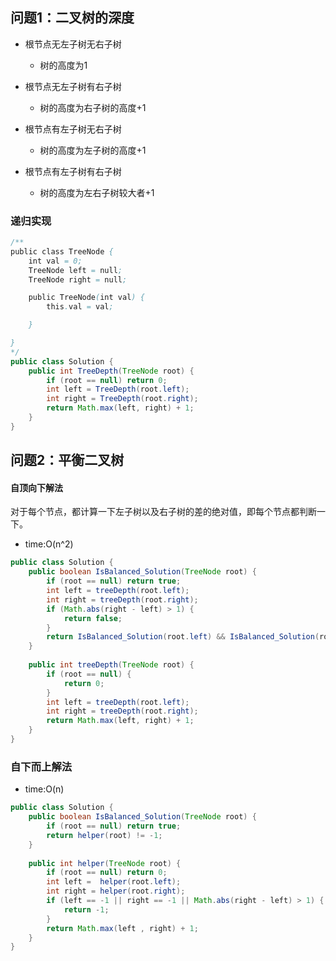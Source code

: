 
## 问题1：二叉树的深度

- 根节点无左子树无右子树
    - 树的高度为1

- 根节点无左子树有右子树
    - 树的高度为右子树的高度+1
- 根节点有左子树无右子树
    - 树的高度为左子树的高度+1
- 根节点有左子树有右子树
    - 树的高度为左右子树较大者+1

### 递归实现
```java
/**
public class TreeNode {
    int val = 0;
    TreeNode left = null;
    TreeNode right = null;

    public TreeNode(int val) {
        this.val = val;

    }

}
*/
public class Solution {
    public int TreeDepth(TreeNode root) {
        if (root == null) return 0;
        int left = TreeDepth(root.left);
        int right = TreeDepth(root.right);
        return Math.max(left, right) + 1;
    }
}
```

## 问题2：平衡二叉树

#### 自顶向下解法
对于每个节点，都计算一下左子树以及右子树的差的绝对值，即每个节点都判断一下。
- time:O(n^2)
```java
public class Solution {
    public boolean IsBalanced_Solution(TreeNode root) {
        if (root == null) return true;
        int left = treeDepth(root.left);
        int right = treeDepth(root.right);
        if (Math.abs(right - left) > 1) {
            return false;
        }
        return IsBalanced_Solution(root.left) && IsBalanced_Solution(root.right);
    }
    
    public int treeDepth(TreeNode root) {
        if (root == null) {
            return 0;
        }
        int left = treeDepth(root.left);
        int right = treeDepth(root.right);
        return Math.max(left, right) + 1;
    }
}
```

### 自下而上解法
- time:O(n)
```java
public class Solution {
    public boolean IsBalanced_Solution(TreeNode root) {
        if (root == null) return true;
        return helper(root) != -1;
    }
    
    public int helper(TreeNode root) {
        if (root == null) return 0;
        int left =  helper(root.left);
        int right = helper(root.right);
        if (left == -1 || right == -1 || Math.abs(right - left) > 1) {
            return -1;
        }
        return Math.max(left , right) + 1;
    }
}
```